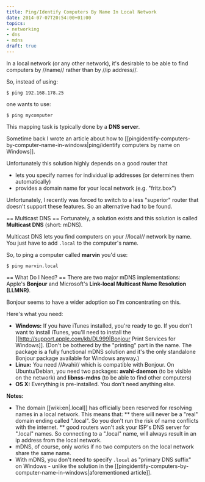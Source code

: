 ```yaml
---
title: Ping/Identify Computers By Name In Local Network
date: 2014-07-07T20:54:00+01:00
topics:
- networking
- dns
- mdns
draft: true
---
```


In a local network (or any other network), it's desirable to be able to find computers by //name// rather than by //ip address//.

So, instead of using:

```
$ ping 192.168.178.25
```

one wants to use:

```
$ ping mycomputer
```

This mapping task is typically done by a **DNS server**.

Sometime back I wrote an article about how to [[pingidentify-computers-by-computer-name-in-windows|ping/identify computers by name on Windows]].

Unfortunately this solution highly depends on a good router that

* lets you specify names for individual ip addresses (or determines them automatically)
* provides a domain name for your local network (e.g. "fritz.box")

Unfortunately, I recently was forced to switch to a less "superior" router that doesn't support these features. So an alternative had to be found.

== Multicast DNS ==
Fortunately, a solution exists and this solution is called **Multicast DNS** (short: mDNS).

Multicast DNS lets you find computers on your //local// network by name. You just have to add `.local` to the computer's name.

So, to ping a computer called **marvin** you'd use:

```
$ ping marvin.local
```

== What Do I Need? ==
There are two major mDNS implementations: Apple's **Bonjour** and Microsoft's **Link-local Multicast Name Resolution (LLMNR)**.

Bonjour seems to have a wider adoption so I'm concentrating on this.

Here's what you need:

 * **Windows:** If you have iTunes installed, you're ready to go. If you don't want to install iTunes, you'll need to install the [[http://support.apple.com/kb/DL999|Bonjour Print Services for Windows]]. (Don't be bothered by the "printing" part in the name. The package is a fully functional mDNS solution and it's the only standalone Bonjour package available for Windows anyway.)
 * **Linux:** You need //Avahi// which is compatible with Bonjour. On Ubuntu/Debian, you need two packages: **avahi-daemon** (to be visible on the network) and **libnss-mdns** (to be able to find other computers)
 * **OS X:** Everything is pre-installed. You don't need anything else.

**Notes:**
 * The domain [[wiki:en|.local]] has officially been reserved for resolving names in a local network. This means that:
 ** there will never be a "real" domain ending called ".local". So you don't run the risk of name conflicts with the internet.
 ** good routers won't ask your ISP's DNS server for ".local" names. So connecting to a ".local" name, will always result in an ip address from the local network.
 * mDNS, of course, only works if no two computers on the local network share the same name.
 * With mDNS, you don't need to specify `.local` as "primary DNS suffix" on Windows - unlike the solution in the [[pingidentify-computers-by-computer-name-in-windows|aforementioned article]].
